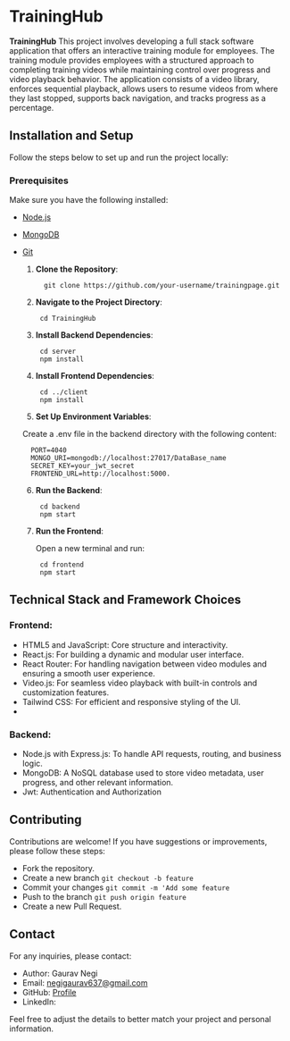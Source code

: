 # TrainingHub

**TrainingHub** This project involves developing a full stack software application that offers an interactive training module for employees. The training module provides employees with a structured approach to completing training videos while maintaining control over progress and video playback behavior. The application consists of a video library, enforces sequential playback, allows users to resume videos from where they last stopped, supports back navigation, and tracks progress as a percentage.

## Installation and Setup

Follow the steps below to set up and run the project locally:

### Prerequisites

Make sure you have the following installed:

- [Node.js](https://nodejs.org/)
- [MongoDB](https://www.mongodb.com/)
- [Git](https://git-scm.com/)


   1. **Clone the Repository**:

      ```
        git clone https://github.com/your-username/trainingpage.git
      ```

   2. **Navigate to the Project Directory**:
      
      ```
       cd TrainingHub
      ```
      
   4. **Install Backend Dependencies**:

      ```
       cd server
       npm install
      ```

   4. **Install Frontend Dependencies**:

      ```
       cd ../client
       npm install
      ```   

  5. **Set Up Environment Variables**:

    Create a .env file in the backend directory with the following content:
    
    ```
      PORT=4040
      MONGO_URI=mongodb://localhost:27017/DataBase_name
      SECRET_KEY=your_jwt_secret
      FRONTEND_URL=http://localhost:5000.
    ```
  6. **Run the Backend**:
     
     ```
      cd backend
      npm start
     ```
  8. **Run the Frontend**:

     Open a new terminal and run:
     ```
      cd frontend
      npm start
     ```

   
## Technical Stack and Framework Choices

### Frontend:

- HTML5 and JavaScript: Core structure and interactivity.
- React.js: For building a dynamic and modular user interface.
- React Router: For handling navigation between video modules and ensuring a smooth user experience.
- Video.js: For seamless video playback with built-in controls and customization features.
- Tailwind CSS: For efficient and responsive styling of the UI.
- 
### Backend:

- Node.js with Express.js: To handle API requests, routing, and business logic.
- MongoDB: A NoSQL database used to store video metadata, user progress, and other relevant information.
- Jwt: Authentication and Authorization




## Contributing
  Contributions are welcome! If you have suggestions or improvements, please follow these steps:

- Fork the repository.
- Create a new branch ```git checkout -b feature```
- Commit your changes ```git commit -m 'Add some feature```
- Push to the branch ```git push origin feature```
- Create a new Pull Request.

## Contact
  For any inquiries, please contact:

- Author: Gaurav Negi
- Email: negigaurav637@gmail.com
- GitHub: [Profile](https://github.com/gaurav637)
- LinkedIn: 

  
Feel free to adjust the details to better match your project and personal information.
